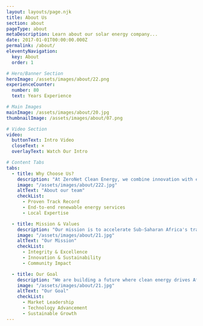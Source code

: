 ```yaml
---
layout: layouts/page.njk
title: About Us
section: about
pageType: about
metaDescription: Learn about our solar energy company...
date: 2017-01-01T00:00:00.000Z
permalink: /about/
eleventyNavigation:
  key: About
  order: 1

# Hero/Banner Section
heroImage: /assets/images/about/22.png
experienceCounter:
  number: 80
  text: Years Experience

# Main Images
mainImage: /assets/images/about/20.jpg
thumbnailImage: /assets/images/about/07.png

# Video Section
video:
  buttonText: Intro Video
  closeText: ×
  overlayText: Watch Our Intro

# Content Tabs
tabs:
  - title: Why Choose Us?
    description: "At ZeroNet Clean Energy, we combine innovation with expertise to lead Uganda's renewable energy transition. As an established Independent Power Producer since 2021, we deliver comprehensive end-to-end renewable energy solutions that transform how businesses access and utilize clean energy."
    image: "/assets/images/about/222.jpg"
    altText: "About our team"
    checkList:
      - Proven Track Record
      - End-to-end renewable energy services
      - Local Expertise

  - title: Mission & Values
    description: "Our mission is to accelerate Sub-Saharan Africa's transition to sustainable energy by providing reliable, affordable, and clean power solutions. We are guided by core values that shape every aspect of our operations and relationships."
    image: "/assets/images/about/21.jpg"
    altText: "Our Mission"
    checkList:
      - Integrity & Excellence
      - Innovation & Sustainability
      - Community Impact

  - title: Our Goal
    description: "We are building a future where clean energy drives Africa's sustainable development. With clear objectives and a strategic roadmap, we aim to expand our impact across Sub-Saharan Africa while maintaining our commitment to excellence and sustainability."
    image: "/assets/images/about/21.jpg"
    altText: "Our Goal"
    checkList:
      - Market Leadership
      - Technology Advancement
      - Sustainable Growth
---
```

